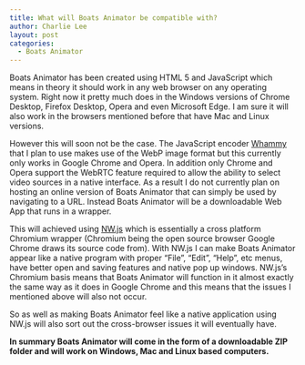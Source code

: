 ```yaml
---
title: What will Boats Animator be compatible with?
author: Charlie Lee
layout: post
categories:
  - Boats Animator
---
```

Boats Animator has been created using HTML 5 and JavaScript which means in theory it should work in any web browser on any operating system. Right now it pretty much does in the Windows versions of Chrome Desktop, Firefox Desktop, Opera and even Microsoft Edge. I am sure it will also work in the browsers mentioned before that have Mac and Linux versions.

However this will soon not be the case. The JavaScript encoder [Whammy](https://github.com/antimatter15/whammy) that I plan to use makes use of the WebP image format but this currently only works in Google Chrome and Opera. In addition only Chrome and Opera support the WebRTC feature required to allow the ability to select video sources in a native interface. As a result I do not currently plan on hosting an online version of Boats Animator that can simply be used by navigating to a URL. Instead Boats Animator will be a downloadable Web App that runs in a wrapper.

This will achieved using [NW.js](http://nwjs.io/) which is essentially a cross platform Chromium wrapper (Chromium being the open source browser Google Chrome draws its source code from). With NW.js I can make Boats Animator appear like a native program with proper &#8220;File&#8221;, &#8220;Edit&#8221;, &#8220;Help&#8221;, etc menus, have better open and saving features and native pop up windows. NW.js&#8217;s Chromium basis means that Boats Animator will function in it almost exactly the same way as it does in Google Chrome and this means that the issues I mentioned above will also not occur.

So as well as making Boats Animator feel like a native application using NW.js will also sort out the cross-browser issues it will eventually have.

 **In summary Boats Animator will come in the form of a downloadable ZIP folder and will work on Windows, Mac and Linux based computers.**